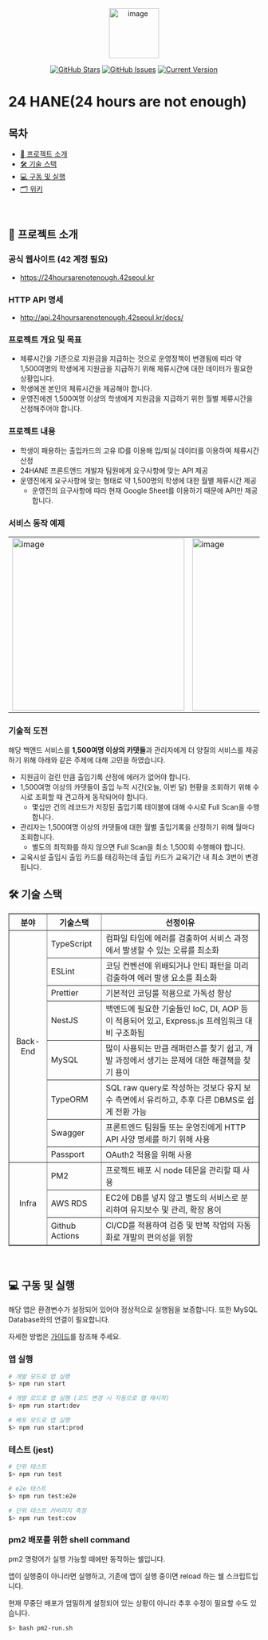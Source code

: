 <div align="center">

<img width="100" alt="image" src="https://user-images.githubusercontent.com/72684256/222954950-6ab18005-81e1-4d0b-93d5-6097f11fee32.png">

[![GitHub Stars](https://img.shields.io/github/stars/innovationacademy-kr/42checkin_v3-backend?style=for-the-badge)](https://github.com/innovationacademy-kr/42checkin_v3-backend/stargazers)
[![GitHub Issues](https://img.shields.io/github/issues/innovationacademy-kr/42checkin_v3-backend?style=for-the-badge)](https://github.com/innovationacademy-kr/42checkin_v3-backend/issues)
[![Current Version](https://img.shields.io/badge/version-3.1.1-green?style=for-the-badge)](https://github.com/innovationacademy-kr/42checkin_v3-backend/releases/tag/v4.2.1)

</div>

# **24 HANE(24 hours are not enough)**

## 목차

- [💬 프로젝트 소개](#-프로젝트-소개)
- [🛠 기술 스택](#-기술-스택)
- [💻 구동 및 실행](#-구동-및-실행)
- [🗂 위키](https://github.com/innovationacademy-kr/42checkin_v3-backend/wiki)

<br/>

## 💬 프로젝트 소개

### 공식 웹사이트 (42 계정 필요)

- https://24hoursarenotenough.42seoul.kr

### HTTP API 명세

- http://api.24hoursarenotenough.42seoul.kr/docs/


### 프로젝트 개요 및 목표
- 체류시간을 기준으로 지원금을 지급하는 것으로 운영정책이 변경됨에 따라 약 1,500여명의 학생에게 지원금을 지급하기 위해 체류시간에 대한 데이터가 필요한 상황입니다.
- 학생에겐 본인의 체류시간을 제공해야 합니다.
- 운영진에겐 1,500여명 이상의 학생에게 지원금을 지급하기 위한 월별 체류시간을 산정해주어야 합니다.

### 프로젝트 내용
- 학생이 패용하는 출입카드의 고유 ID를 이용해 입/퇴실 데이터를 이용하여 체류시간 산정
- 24HANE 프론트앤드 개발자 팀원에게 요구사항에 맞는 API 제공
- 운영진에게 요구사항에 맞는 형태로 약 1,500명의 학생에 대한 월별 체류시간 제공
  - 운영진의 요구사항에 따라 현재 Google Sheet를 이용하기 때문에 API만 제공합니다.



### 서비스 동작 예제

<table align="center">
  <tr>
    <td><img width="345" alt="image" src="https://user-images.githubusercontent.com/72684256/222955031-4ce9edd6-6dda-46f3-ac17-e6bacacfbcfe.png"></td>
    <td><img width="345" alt="image" src="https://user-images.githubusercontent.com/72684256/222955101-301b7088-890b-4291-899f-9e685264c78f.png"></td>
    <td><img width="345" alt="image" src="https://user-images.githubusercontent.com/72684256/222955264-301460c7-cc7d-4d2c-905a-5b73cba8383c.png"></td>
  <tr>
</table>

### 기술적 도전
해당 백앤드 서비스를 **1,500여명 이상의 카뎃들**과 관리자에게 더 양질의 서비스를 제공하기 위해 아래와 같은 주제에 대해 고민을 하였습니다.
- 지원금이 걸린 만큼 출입기록 산정에 에러가 없어야 합니다.
- 1,500여명 이상의 카뎃들이 출입 누적 시간(오늘, 이번 달) 현황을 조회하기 위해 수시로 조회할 때 견고하게 동작되어야 합니다.
  - 몇십만 건의 레코드가 저장된 출입기록 테이블에 대해 수시로 Full Scan을 수행합니다.
- 관리자는 1,500여명 이상의 카뎃들에 대한 월별 출입기록을 산정하기 위해 월마다 조회합니다.
  - 별도의 최적화를 하지 않으면 Full Scan을 최소 1,500회 수행해야 합니다.
- 교육시설 출입시 출입 카드를 태깅하는데 출입 카드가 교육기간 내 최소 3번이 변경됩니다.


## 🛠 기술 스택

<div>
  
<table border="1">
  <th align="center">분야</th>
  <th align="center">기술스택</th>
  <th align="center">선정이유</th>
  <tr>
    <td rowspan="8" align="center">Back-End</td>
    <td>TypeScript</td>
    <td>컴파일 타임에 에러를 검출하여 서비스 과정에서 발생할 수 있는 오류를 최소화</td>
  </tr>
  <tr>
    <td>ESLint</td>
    <td>코딩 컨벤션에 위배되거나 안티 패턴을 미리 검출하여 에러 발생 요소를 최소화</td>
  </tr>
  <tr>
    <td>Prettier</td>
    <td>기본적인 코딩룰 적용으로 가독성 향상</td>
  </tr>
  <tr>
    <td>NestJS</td>
    <td>백엔드에 필요한 기술들인 IoC, DI, AOP 등이 적용되어 있고, Express.js 프레임워크 대비 구조화됨</td>
  </tr>
  <tr>
    <td>MySQL</td>
    <td>많이 사용되는 만큼 래퍼런스를 찾기 쉽고, 개발 과정에서 생기는 문제에 대한 해결책을 찾기 용이</td>
  </tr>
  <tr>
    <td>TypeORM</td>
    <td>SQL raw query로 작성하는 것보다 유지 보수 측면에서 유리하고, 추후 다른 DBMS로 쉽게 전환 가능</td>
  </tr>
  <tr>
    <td>Swagger</td>
    <td>프론트엔드 팀원들 또는 운영진에게 HTTP API 사양 명세를 하기 위해 사용</td>
  </tr>
  <tr>
    <td>Passport</td>
    <td>OAuth2 적용을 위해 사용</td>
  </tr>
  <tr>
    <td rowspan="3" align="center">Infra</td>
    <td>PM2</td>
    <td>프로젝트 배포 시 node 데몬을 관리할 때 사용</td>
  </tr>
  <tr>
    <td>AWS RDS</td>
    <td>EC2에 DB를 넣지 않고 별도의 서비스로 분리하여 유지보수 및 관리, 확장 용이</td>
  </tr>
  <tr>
    <td>Github Actions</td>
    <td>CI/CD를 적용하여 검증 및 반복 작업의 자동화로 개발의 편의성을 위함</td>
  </tr>
</table>

</div>
<br/>


## 💻 구동 및 실행
해당 앱은 환경변수가 설정되어 있어야 정상적으로 실행됨을 보증합니다. 또한 MySQL Database와의 연결이 필요합니다.

자세한 방법은 [가이드](./guide.md)를 참조해 주세요.

### 앱 실행

```bash
# 개발 모드로 앱 실행
$> npm run start

# 개발 모드로 앱 실행 (코드 변경 시 자동으로 앱 재시작)
$> npm run start:dev

# 배포 모드로 앱 실행
$> npm run start:prod
```

### 테스트 (jest)

```bash
# 단위 테스트
$> npm run test

# e2e 테스트
$> npm run test:e2e

# 단위 테스트 커버리지 측정
$> npm run test:cov
```

### pm2 배포를 위한 shell command
pm2 명령어가 실행 가능할 때에만 동작하는 쉘입니다.

앱이 실행중이 아니라면 실행하고, 기존에 앱이 실행 중이면 reload 하는 쉘 스크립트입니다.

현재 무중단 배포가 엄밀하게 설정되어 있는 상황이 아니라 추후 수정이 필요할 수도 있습니다.

```bash
$> bash pm2-run.sh
```
